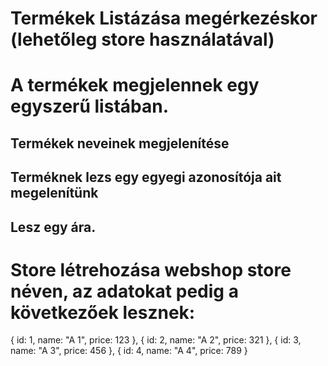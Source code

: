# Termékek Listázása megérkezéskor (lehetőleg store használatával)

#  A termékek megjelennek egy egyszerű listában. 
## Termékek neveinek megjelenítése 
## Terméknek  lezs egy egyegi azonosítója ait megelenítünk
## Lesz egy ára. 



# Store létrehozása webshop store néven, az adatokat pedig a következőek  lesznek: 


{
        id: 1,
        name: "A 1",
        price: 123
    },
    {
        id: 2,
        name: "A 2",
        price: 321
    },
    {
        id: 3,
        name: "A 3",
        price: 456
    },
    {
        id: 4,
        name: "A 4",
        price: 789
    }
